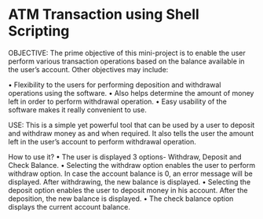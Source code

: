 # ATM Transaction using Shell Scripting

OBJECTIVE: The prime objective of this mini-project is to enable the user perform various transaction operations based on the balance available in the user’s account. Other objectives may include:

• Flexibility to the users for performing deposition and withdrawal operations using the software. • Also helps determine the amount of money left in order to perform withdrawal operation. • Easy usability of the software makes it really convenient to use.

USE: This is a simple yet powerful tool that can be used by a user to deposit and withdraw money as and when required. It also tells the user the amount left in the user’s account to perform withdrawal operation.

How to use it? • The user is displayed 3 options- Withdraw, Deposit and Check Balance. • Selecting the withdraw option enables the user to perform withdraw option. In case the account balance is 0, an error message will be displayed. After withdrawing, the new balance is displayed. • Selecting the deposit option enables the user to deposit money in his account. After the deposition, the new balance is displayed. • The check balance option displays the current account balance.

